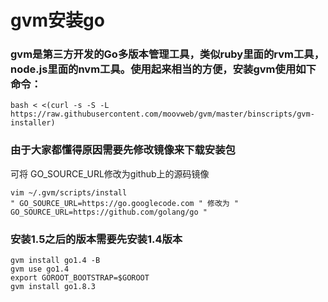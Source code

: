 # gvm安装go
### gvm是第三方开发的Go多版本管理工具，类似ruby里面的rvm工具，node.js里面的nvm工具。使用起来相当的方便，安装gvm使用如下命令：
```
bash < <(curl -s -S -L https://raw.githubusercontent.com/moovweb/gvm/master/binscripts/gvm-installer)
```

### 由于大家都懂得原因需要先修改镜像来下载安装包
可将 GO_SOURCE_URL修改为github上的源码镜像
```
vim ~/.gvm/scripts/install
" GO_SOURCE_URL=https://go.googlecode.com " 修改为 " GO_SOURCE_URL=https://github.com/golang/go "
```

### 安装1.5之后的版本需要先安装1.4版本
```
gvm install go1.4 -B
gvm use go1.4
export GOROOT_BOOTSTRAP=$GOROOT
gvm install go1.8.3
```
